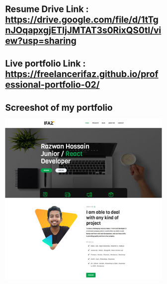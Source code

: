# Resume Drive Link : https://drive.google.com/file/d/1tTgnJOqapxgjETIjJMTAT3s0RixQS0tl/view?usp=sharing

# Live portfolio Link : https://freelancerifaz.github.io/professional-portfolio-02/

# Screeshot of my portfolio

<img src = "images/header.jpg">
<img src = "images/about-me.jpg">
